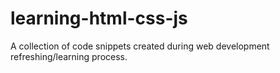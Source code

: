 # learning-html-css-js
A collection of code snippets created during web development refreshing/learning process.
